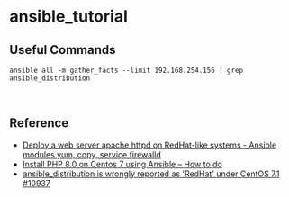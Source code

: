 # ansible_tutorial

## Useful Commands


```
ansible all -m gather_facts --limit 192.168.254.156 | grep ansible_distribution
```

<p>&nbsp;</p>

## Reference 

- [Deploy a web server apache httpd on RedHat-like systems - Ansible modules yum, copy, service firewalld](https://www.ansiblepilot.com/articles/deploy-a-web-server-apache-httpd-on-redhat-like-systems-ansible-modules-yum-copy-service-firewalld/i) 
- [Install PHP 8.0 on Centos 7 using Ansible – How to do](https://bobcares.com/blog/install-php-8-0-on-centos-7-using-ansible/)
- [ansible_distribution is wrongly reported as 'RedHat' under CentOS 7.1 #10937](https://github.com/ansible/ansible/issues/10937) 
 


